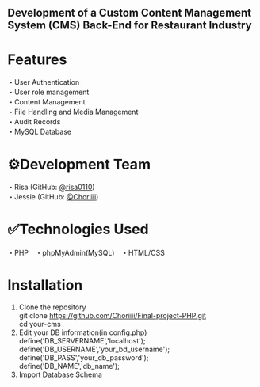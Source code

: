 ## Development of a Custom Content Management System (CMS) Back-End for Restaurant Industry  
  
# Features  
・User Authentication  
・User role management  
・Content Management  
・File Handling and Media Management  
・Audit Records  
・MySQL Database

# ⚙️Development Team  
・Risa (GitHub: [@risa0110](https://github.com/risa0110))   
・Jessie (GitHub: [@Choriiii](https://github.com/Choriiii))  

# ✅Technologies Used
・PHP　・phpMyAdmin(MySQL)　・HTML/CSS  

# Installation  
1. Clone the repository  
git clone https://github.com/Choriiii/Final-project-PHP.git  
cd your-cms  
2. Edit your DB information(in config.php)  
define('DB_SERVERNAME','localhost');  
define('DB_USERNAME','your_bd_username');  
define('DB_PASS','your_db_password');  
define('DB_NAME','db_name');  
3. Import Database Schema  



